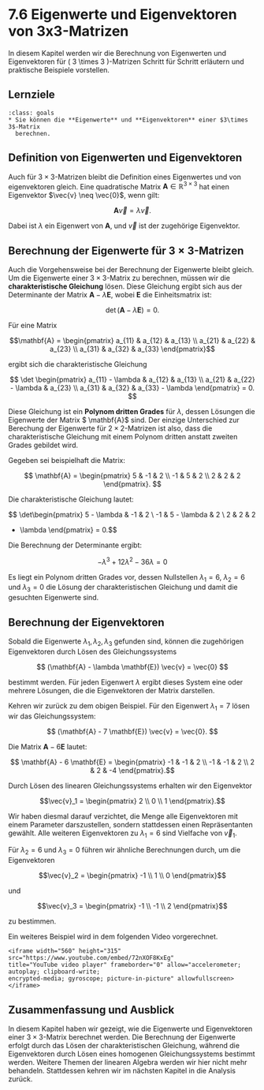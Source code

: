 # 7.6 Eigenwerte und Eigenvektoren von 3x3-Matrizen

In diesem Kapitel werden wir die Berechnung von Eigenwerten und Eigenvektoren
für \( 3 \times 3 \)-Matrizen Schritt für Schritt erläutern und praktische
Beispiele vorstellen.

## Lernziele

```{admonition} Lernziele
:class: goals
* Sie können die **Eigenwerte** und **Eigenvektoren** einer $3\times 3$-Matrix
  berechnen.
```

## Definition von Eigenwerten und Eigenvektoren

Auch für $3\times 3$-Matrizen bleibt die Definition eines Eigenwertes und von
eigenvektoren gleich. Eine quadratische Matrix $\mathbf{A} \in \mathbb{R}^{3
\times 3}$ hat einen Eigenvektor $\vec{v} \neq \vec{0}$, wenn gilt:

$$
\mathbf{A} \vec{v} = \lambda \vec{v}.
$$

Dabei ist $\lambda$ ein Eigenwert von $\mathbf{A}$, und $\vec{v}$ ist der
zugehörige Eigenvektor.

## Berechnung der Eigenwerte für $3\times 3$-Matrizen

Auch die Vorgehensweise bei der Berechnung der Eigenwerte bleibt gleich. Um die
Eigenwerte einer $3 \times 3$-Matrix zu berechnen, müssen wir die
**charakteristische Gleichung** lösen. Diese Gleichung ergibt sich aus der
Determinante der Matrix $\mathbf{A} - \lambda \mathbf{E}$, wobei $\mathbf{E}$
die Einheitsmatrix ist:

$$ \det(\mathbf{A} - \lambda \mathbf{E}) = 0. $$

Für eine Matrix

$$\mathbf{A} = \begin{pmatrix} a_{11} & a_{12} & a_{13} \\ a_{21} & a_{22} &
a_{23} \\ a_{31} & a_{32} & a_{33} \end{pmatrix}$$

ergibt sich die charakteristische Gleichung

$$ \det \begin{pmatrix} a_{11} - \lambda & a_{12} & a_{13} \\ a_{21} & a_{22} -
\lambda & a_{23} \\ a_{31} & a_{32} & a_{33} - \lambda \end{pmatrix} = 0. $$

Diese Gleichung ist ein **Polynom dritten Grades** für $\lambda$, dessen
Lösungen die Eigenwerte der Matrix $ \mathbf{A}$ sind. Der einzige Unterschied
zur Berechung der Eigenwerte für $2\times 2$-Matrizen ist also, dass die
charakteristische Gleichung mit einem Polynom dritten anstatt zweiten Grades
gebildet wird.

Gegeben sei beispielhaft die Matrix:

$$ \mathbf{A} = \begin{pmatrix} 5 & -1 & 2 \\ -1 & 5 & 2 \\ 2 & 2 & 2
\end{pmatrix}. $$

Die charakteristische Gleichung lautet:

$$ \det\begin{pmatrix} 5 - \lambda & -1 & 2 \\ -1 & 5 - \lambda & 2 \\ 2 & 2 & 2
- \lambda \end{pmatrix} = 0.$$

Die Berechnung der Determinante ergibt:

$$ -\lambda^3+12\lambda^2-36\lambda = 0 $$

Es liegt ein Polynom dritten Grades vor, dessen Nullstellen $\lambda_1 = 6$,
$\lambda_2 = 6$ und $\lambda_3 = 0$ die Lösung der charakteristischen Gleichung
und damit die gesuchten Eigenwerte sind.

## Berechnung der Eigenvektoren

Sobald die Eigenwerte $\lambda_1, \lambda_2, \lambda_3$ gefunden sind, können
die zugehörigen Eigenvektoren durch Lösen des Gleichungssystems

$$
(\mathbf{A} - \lambda \mathbf{E}) \vec{v} = \vec{0}
$$

bestimmt werden. Für jeden Eigenwert $\lambda$ ergibt dieses System eine oder
mehrere Lösungen, die die Eigenvektoren der Matrix darstellen.

Kehren wir zurück zu dem obigen Beispiel. Für den Eigenwert $\lambda_1 = 7$
lösen wir das Gleichungssystem:

$$ (\mathbf{A} - 7 \mathbf{E}) \vec{v} = \vec{0}. $$

Die Matrix $\mathbf{A} - 6 \mathbf{E}$ lautet:

$$ \mathbf{A} - 6 \mathbf{E} = \begin{pmatrix} -1 & -1 & 2 \\ -1 & -1 & 2 \\ 2 &
2 & -4 \end{pmatrix}.$$

Durch Lösen des linearen Gleichungssystems erhalten wir den Eigenvektor

$$\vec{v}_1 = \begin{pmatrix} 2 \\ 0 \\ 1 \end{pmatrix}.$$

Wir haben diesmal darauf verzichtet, die Menge alle Eigenvektoren mit einem
Parameter darszustellen, sondern stattdessen einen Repräsentanten gewählt. Alle
weiteren Eigenvektoren zu $\lambda_1 = 6$ sind Vielfache von $\vec{v}_1$.

Für $\lambda_2 = 6$ und $\lambda_3 = 0$ führen wir ähnliche Berechnungen durch,
um die Eigenvektoren

$$\vec{v}_2 = \begin{pmatrix} -1 \\ 1 \\ 0 \end{pmatrix}$$

und

$$\vec{v}_3 = \begin{pmatrix} -1 \\ -1 \\ 2 \end{pmatrix}$$

zu bestimmen.

Ein weiteres Beispiel wird in dem folgenden Video vorgerechnet.

```{dropdown} Video "Eigenwerte und Eigenvektoren berechnen" von Mathematrick
<iframe width="560" height="315" src="https://www.youtube.com/embed/72nXOF8KxEg"
title="YouTube video player" frameborder="0" allow="accelerometer; autoplay; clipboard-write;
encrypted-media; gyroscope; picture-in-picture" allowfullscreen></iframe>
```

## Zusammenfassung und Ausblick

In diesem Kapitel haben wir gezeigt, wie die Eigenwerte und Eigenvektoren einer
$3 \times 3$-Matrix berechnet werden. Die Berechnung der Eigenwerte erfolgt
durch das Lösen der charakteristischen Gleichung, während die Eigenvektoren
durch Lösen eines homogenen Gleichungssystems bestimmt werden. Weitere Themen
der linearen Algebra werden wir hier nicht mehr behandeln. Stattdessen kehren
wir im nächsten Kapitel in die Analysis zurück.
